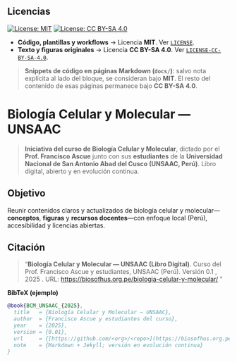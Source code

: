 ## Licencias

[![License: MIT](https://img.shields.io/badge/License-MIT-blue.svg)](./LICENSE)
[![License: CC BY-SA 4.0](https://img.shields.io/badge/License-CC%20BY--SA%204.0-green.svg)](./LICENSE-CC-BY-SA-4.0)

- **Código, plantillas y workflows** → Licencia **MIT**. Ver [`LICENSE`](./LICENSE).
- **Texto y figuras originales** → Licencia **CC BY-SA 4.0**. Ver [`LICENSE-CC-BY-SA-4.0`](./LICENSE-CC-BY-SA-4.0).

> **Snippets de código en páginas Markdown (`docs/`)**: salvo nota explícita al lado del bloque, se consideran bajo **MIT**. El resto del contenido de esas páginas permanece bajo **CC BY-SA 4.0**.

# Biología Celular y Molecular — UNSAAC

> **Iniciativa del curso de Biología Celular y Molecular**, dictado por el **Prof. Francisco Ascue** junto con sus **estudiantes** de la **Universidad Nacional de San Antonio Abad del Cusco (UNSAAC, Perú)**.
> Libro digital, abierto y en evolución continua.
> 
## Objetivo

Reunir contenidos claros y actualizados de biología celular y molecular—**conceptos**, **figuras** y **recursos docentes**—con enfoque local (Perú), accesibilidad y licencias abiertas.


## Citación

> “**Biología Celular y Molecular — UNSAAC (Libro Digital)**. Curso del Prof. Francisco Ascue y estudiantes, UNSAAC (Perú). Versión 0.1 , 2025 . URL: https://biosofhus.org.pe/biologia-celular-y-molecular/ ”

**BibTeX (ejemplo)**

```bibtex
@book{BCM_UNSAAC_{2025},
  title   = {Biología Celular y Molecular — UNSAAC},
  author  = {Francisco Ascue y estudiantes del curso},
  year    = {2025},
  version = {0.01},
  url     = {[https://github.com/<org>/<repo>](https://biosofhus.org.pe/biologia-celular-y-molecular/)},
  note    = {Markdown + Jekyll; versión en evolución continua}
}
```
